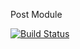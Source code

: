 Post Module

[![Build Status](https://travis-ci.org/raulcarval/post.svg?branch=master)](https://travis-ci.org/raulcarval/post)

